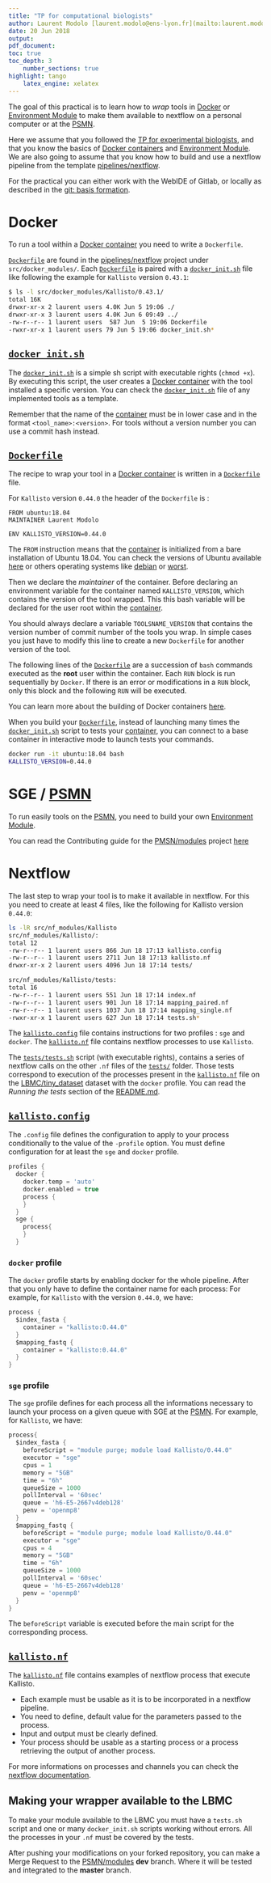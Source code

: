 ```yaml
---
title: "TP for computational biologists"
author: Laurent Modolo [laurent.modolo@ens-lyon.fr](mailto:laurent.modolo@ens-lyon.fr)
date: 20 Jun 2018
output:
pdf_document:
toc: true
toc_depth: 3
    number_sections: true
highlight: tango
    latex_engine: xelatex
---
```


The goal of this practical is to learn how to *wrap* tools in [Docker](https://www.docker.com/what-docker) or [Environment Module](http://www.ens-lyon.fr/PSMN/doku.php?id=documentation:tools:modules) to make them available to nextflow on a personal computer or at the [PSMN](http://www.ens-lyon.fr/PSMN/doku.php).

Here we assume that you followed the [TP for experimental biologists](./TP_experimental_biologists.md), and that you know the basics of [Docker containers](https://www.docker.com/what-container) and [Environment Module](http://www.ens-lyon.fr/PSMN/doku.php?id=documentation:tools:modules). We are also going to assume that you know how to build and use a nextflow pipeline from the template [pipelines/nextflow](https://gitlab.biologie.ens-lyon.fr/pipelines/nextflow).

For the practical you can either work with the WebIDE of Gitlab, or locally as described in the [git: basis formation](https://gitlab.biologie.ens-lyon.fr/formations/git_basis).

# Docker

To run a tool within a [Docker container](https://www.docker.com/what-container) you need to write a `Dockerfile`.

[`Dockerfile`](./src/docker_modules/Kallisto/0.44.0/Dockerfile) are found in the [pipelines/nextflow](https://gitlab.biologie.ens-lyon.fr/pipelines/nextflow) project under `src/docker_modules/`. Each [`Dockerfile`](./src/docker_modules/Kallisto/0.44.0/Dockerfile) is paired with a [`docker_init.sh`](./src/docker_modules/Kallisto/0.44.0/docker_init.sh) file like following the example for `Kallisto` version `0.43.1`:

```sh
$ ls -l src/docker_modules/Kallisto/0.43.1/
total 16K                                                                        
drwxr-xr-x 2 laurent users 4.0K Jun 5 19:06 ./                                  
drwxr-xr-x 3 laurent users 4.0K Jun 6 09:49 ../                                 
-rw-r--r-- 1 laurent users  587 Jun  5 19:06 Dockerfile                          
-rwxr-xr-x 1 laurent users 79 Jun 5 19:06 docker_init.sh*                     
```

## [`docker_init.sh`](./src/docker_modules/Kallisto/0.44.0/docker_init.sh)
The [`docker_init.sh`](./src/docker_modules/Kallisto/0.44.0/docker_init.sh) is a simple sh script with executable rights (`chmod +x`). By executing this script, the user creates a [Docker container](https://www.docker.com/what-container) with the tool installed a specific version. You can check the [`docker_init.sh`](./src/docker_modules/Kallisto/0.44.0/docker_init.sh) file of any implemented tools as a template.

Remember that the name of the [container](https://www.docker.com/what-container) must be in lower case and in the format `<tool_name>:<version>`.
For tools without a version number you can use a commit hash instead.

## [`Dockerfile`](./src/docker_modules/Kallisto/0.44.0/Dockerfile)

The recipe to wrap your tool in a [Docker container](https://www.docker.com/what-container) is written in a [`Dockerfile`](./src/docker_modules/Kallisto/0.44.0/Dockerfile) file.

For `Kallisto` version `0.44.0` the header of the `Dockerfile` is :

```Docker
FROM ubuntu:18.04
MAINTAINER Laurent Modolo

ENV KALLISTO_VERSION=0.44.0
```

The `FROM` instruction means that the [container](https://www.docker.com/what-container) is initialized from a bare installation of Ubuntu 18.04. You can check the versions of Ubuntu available [here](https://hub.docker.com/_/ubuntu/) or others operating systems like [debian](https://hub.docker.com/_/debian/) or [worst](https://hub.docker.com/r/microsoft/windowsservercore/).

Then we declare the *maintainer* of the container. Before declaring an environment variable for the container named `KALLISTO_VERSION`, which contains the version of the tool wrapped. This this bash variable will be declared for the user root within the [container](https://www.docker.com/what-container).

You should always declare a variable `TOOLSNAME_VERSION` that contains the version number of commit number of the tools you wrap. In simple cases you just have to modify this line to create a new `Dockerfile` for another version of the tool.

The following lines of the [`Dockerfile`](./src/docker_modules/Kallisto/0.44.0/Dockerfile) are a succession of `bash` commands executed as the **root** user within the container.
Each `RUN` block is run sequentially by `Docker`. If there is an error or modifications in a `RUN` block, only this block and the following `RUN` will be executed.

You can learn more about the building of Docker containers [here](https://docs.docker.com/engine/reference/builder/#usage).

When you build your [`Dockerfile`](./src/docker_modules/Kallisto/0.44.0/Dockerfile), instead of launching many times the [`docker_init.sh`](./src/docker_modules/Kallisto/0.44.0/docker_init.sh) script to tests your [container](https://www.docker.com/what-container), you can connect to a base container in interactive mode to launch tests your commands.

```sh
docker run -it ubuntu:18.04 bash
KALLISTO_VERSION=0.44.0
```

# SGE / [PSMN](http://www.ens-lyon.fr/PSMN/doku.php)

To run easily tools on the [PSMN](http://www.ens-lyon.fr/PSMN/doku.php), you need to build your own [Environment Module](http://www.ens-lyon.fr/PSMN/doku.php?id=documentation:tools:modules).

You can read the Contributing guide for the [PMSN/modules](https://gitlab.biologie.ens-lyon.fr/PSMN/modules) project [here](https://gitlab.biologie.ens-lyon.fr/PSMN/modules/blob/master/CONTRIBUTING.md)

# Nextflow

The last step to wrap your tool is to make it available in nextflow. For this you need to create at least 4 files, like the following for Kallisto version `0.44.0`:

```sh
ls -lR src/nf_modules/Kallisto
src/nf_modules/Kallisto/:
total 12
-rw-r--r-- 1 laurent users 866 Jun 18 17:13 kallisto.config
-rw-r--r-- 1 laurent users 2711 Jun 18 17:13 kallisto.nf
drwxr-xr-x 2 laurent users 4096 Jun 18 17:14 tests/

src/nf_modules/Kallisto/tests:
total 16
-rw-r--r-- 1 laurent users 551 Jun 18 17:14 index.nf
-rw-r--r-- 1 laurent users 901 Jun 18 17:14 mapping_paired.nf
-rw-r--r-- 1 laurent users 1037 Jun 18 17:14 mapping_single.nf
-rwxr-xr-x 1 laurent users 627 Jun 18 17:14 tests.sh*
```

The [`kallisto.config`](./src/nf_modules/Kallisto/kallisto.config) file contains instructions for two profiles : `sge` and `docker`.
The [`kallisto.nf`](./src/nf_modules/Kallisto/kallisto.nf) file contains nextflow processes to use `Kallisto`.

The [`tests/tests.sh`](./src/nf_modules/Kallisto/tests/tests.sh) script (with executable rights), contains a series of nextflow calls on the other `.nf` files of the [`tests/`](./src/nf_modules/kallisto/tests/) folder. Those tests correspond to execution of the processes present in the [`kallisto.nf`](./src/nf_modules/Kallisto/kallisto.nf) file on the [LBMC/tiny_dataset](https://gitlab.biologie.ens-lyon.fr/LBMC/tiny_dataset) dataset with the `docker` profile. You can read the *Running the tests* section of the [README.md](https://gitlab.biologie.ens-lyon.fr/pipelines/nextflow/blob/master/README.md).

## [`kallisto.config`](./src/nf_modules/Kallisto/kallisto.config)

The `.config` file defines the configuration to apply to your process conditionally to the value of the `-profile` option. You must define configuration for at least the `sge` and `docker` profile.

```Groovy
profiles {
  docker {
    docker.temp = 'auto'
    docker.enabled = true
    process {
    }
  }
  sge {
    process{
    }
  }
```

### `docker` profile

The `docker` profile starts by enabling docker for the whole pipeline. After that you only have to define the container name for each process:
For example, for `Kallisto` with the version `0.44.0`, we have:

```Groovy
process {
  $index_fasta {
    container = "kallisto:0.44.0"
  }
  $mapping_fastq {
    container = "kallisto:0.44.0"
  }
}
```

### `sge` profile

The `sge` profile defines for each process all the informations necessary to launch your process on a given queue with SGE at the [PSMN](http://www.ens-lyon.fr/PSMN/doku.php).
For example, for `Kallisto`, we have:

```Groovy
process{
  $index_fasta {
    beforeScript = "module purge; module load Kallisto/0.44.0"
    executor = "sge"
    cpus = 1
    memory = "5GB"
    time = "6h"
    queueSize = 1000
    pollInterval = '60sec'
    queue = 'h6-E5-2667v4deb128'
    penv = 'openmp8'
  }
  $mapping_fastq {
    beforeScript = "module purge; module load Kallisto/0.44.0"
    executor = "sge"
    cpus = 4
    memory = "5GB"
    time = "6h"
    queueSize = 1000
    pollInterval = '60sec'
    queue = 'h6-E5-2667v4deb128'
    penv = 'openmp8'
  }
}
```

The `beforeScript` variable is executed before the main script for the corresponding process.

## [`kallisto.nf`](./src/nf_modules/Kallisto/kallisto.nf)

The [`kallisto.nf`](./src/nf_modules/Kallisto/kallisto.nf) file contains examples of nextflow process that execute Kallisto.

- Each example must be usable as it is to be incorporated in a nextflow pipeline.
- You need to define, default value for the parameters passed to the process. 
- Input and output must be clearly defined.
- Your process should be usable as a starting process or a process retrieving the output of another process.

For more informations on processes and channels you can check the [nextflow documentation](https://www.nextflow.io/docs/latest/index.html).

## Making your wrapper available to the LBMC

To make your module available to the LBMC you must have a `tests.sh` script and one or many `docker_init.sh` scripts working without errors.
All the processes in your `.nf` must be covered by the tests.

After pushing your modifications on your forked repository, you can make a Merge Request to the [PSMN/modules](https://gitlab.biologie.ens-lyon.fr/pipelines/nextflow) **dev** branch. Where it will be tested and integrated to the **master** branch.

